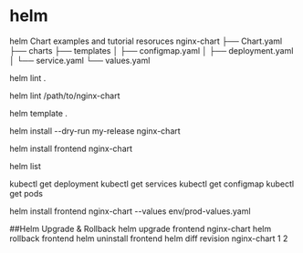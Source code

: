 # helm
helm Chart examples and tutorial resoruces
nginx-chart
├── Chart.yaml
├── charts
├── templates
│   ├── configmap.yaml
│   ├── deployment.yaml
│   └── service.yaml
└── values.yaml

helm lint .

helm lint /path/to/nginx-chart


helm template .


helm install --dry-run my-release nginx-chart

helm install frontend nginx-chart

helm list

kubectl get deployment
kubectl get services
kubectl get configmap
kubectl get pods


helm install frontend nginx-chart --values env/prod-values.yaml

##Helm Upgrade & Rollback
helm upgrade frontend nginx-chart
helm rollback frontend
helm uninstall frontend
helm diff revision nginx-chart 1 2
